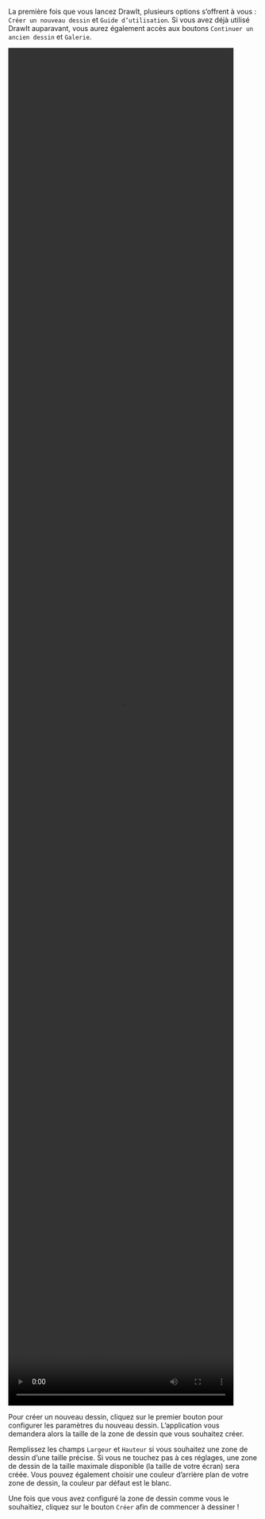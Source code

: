 La première fois que vous lancez DrawIt, plusieurs options s’offrent à vous : `Créer un nouveau dessin` et `Guide d’utilisation`. Si vous avez déjà utilisé DrawIt auparavant, vous aurez également accès aux boutons `Continuer un ancien dessin` et `Galerie`.

<video width="90%" height="70%" class="doc-fig" autoplay loop>
    <source src="../../assets/doc/vid/creer_dessin.webm" type="video/webm">
</video>

Pour créer un nouveau dessin, cliquez sur le premier bouton pour configurer les paramètres du nouveau dessin. L’application vous demandera alors la taille de la zone de dessin que vous souhaitez créer.

Remplissez les champs `Largeur` et `Hauteur` si vous souhaitez une zone de dessin d’une taille précise. Si vous ne touchez pas à ces réglages, une zone de dessin de la taille maximale disponible (la taille de votre écran) sera créée. Vous pouvez également choisir une couleur d’arrière plan de votre zone de dessin, la couleur par défaut est le blanc. 

 Une fois que vous avez configuré la zone de dessin comme vous le souhaitiez, cliquez sur le bouton `Créer` afin de commencer à dessiner !
